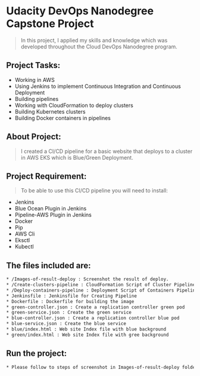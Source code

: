 # Udacity DevOps Nanodegree Capstone Project
> In this project, I applied my skills and knowledge which was developed throughout the Cloud DevOps Nanodegree program.

## Project Tasks:

* Working in AWS
* Using Jenkins to implement Continuous Integration and Continuous Deployment
* Building pipelines
* Working with CloudFormation to deploy clusters
* Building Kubernetes clusters
* Building Docker containers in pipelines

## About Project: 

> I created a CI/CD pipeline for a basic website that deploys to a cluster in AWS EKS which is Blue/Green Deployment.

## Project Requirement:

> To be able to use this CI/CD pipeline you will need to install:

* Jenkins
* Blue Ocean Plugin in Jenkins
* Pipeline-AWS Plugin in Jenkins
* Docker
* Pip
* AWS Cli
* Eksctl
* Kubectl

## The files included are:
```sh
* /Images-of-result-deploy : Screenshot the result of deploy.
* /Create-clusters-pipeline : CloudFormation Script of Cluster Pipeline file 
* /Deploy-containers-pipeline : Deployment Script of Containers Pipeline file
* Jenkinsfile : Jenkinsfile for Creating Pipeline
* Dockerfile : Dockerfile for building the image 
* green-controller.json : Create a replication controller green pod
* green-service.json : Create the green service
* blue-controller.json : Create a replication controller blue pod
* blue-service.json : Create the blue service
* blue/index.html : Web site Index file with blue background
* green/index.html : Web site Index file with gree background
```

## Run the project:
```sh
* Please follow to steps of screenshot in Images-of-result-deploy folder.
```